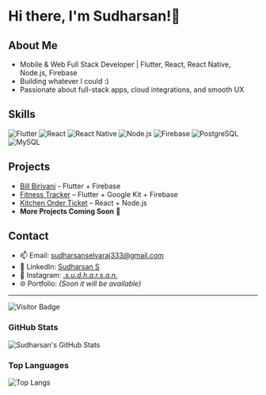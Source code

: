 # Hi there, I'm Sudharsan!👋

## About Me
- Mobile & Web Full Stack Developer | Flutter, React, React Native, Node.js, Firebase 
- Building whatever I could :)  
- Passionate about full-stack apps, cloud integrations, and smooth UX  

## Skills
![Flutter](https://img.shields.io/badge/Flutter-02569B?style=for-the-badge&logo=flutter&logoColor=white)
![React](https://img.shields.io/badge/React-61DAFB?style=for-the-badge&logo=react&logoColor=black)
![React Native](https://img.shields.io/badge/React%20Native-61DAFB?style=for-the-badge&logo=react&logoColor=white)
![Node.js](https://img.shields.io/badge/Node.js-339933?style=for-the-badge&logo=node.js&logoColor=white)
![Firebase](https://img.shields.io/badge/Firebase-FFCA28?style=for-the-badge&logo=firebase&logoColor=black)
![PostgreSQL](https://img.shields.io/badge/PostgreSQL-336791?style=for-the-badge&logo=postgresql&logoColor=white)
![MySQL](https://img.shields.io/badge/MySQL-4479A1?style=for-the-badge&logo=mysql&logoColor=white)

## Projects
- [Bill Biriyani](https://github.com/vold333/Bill-Biriyani.git) - Flutter + Firebase
- [Fitness Tracker](https://github.com/vold333/flutter-fitness-app.git) – Flutter + Google Kit + Firebase  
- [Kitchen Order Ticket](https://github.com/vold333/kitchen-order-ticket.git) – React + Node.js  
- **More Projects Coming Soon** 🚀

## Contact
- 📫 Email: sudharsanselvaraj333@gmail.com  
- 🔗 LinkedIn: [Sudharsan S](https://www.linkedin.com/in/sudharsan-s3)
- 📱 Instagram: [_.s.u.d.h.a.r.s.a.n._](https://www.instagram.com/_.s.u.d.h.a.r.s.a.n._?igsh=MWwxbDhkMW5jNGpobw==)
- 🌐 Portfolio: *(Soon it will be available)*  

---

![Visitor Badge](https://visitor-badge.laobi.icu/badge?page_id=vold333.vold333)

### GitHub Stats
![Sudharsan's GitHub Stats](https://github-readme-stats.vercel.app/api?username=vold333&show_icons=true&theme=radical)

### Top Languages
![Top Langs](https://github-readme-stats.vercel.app/api/top-langs/?username=vold333&layout=compact&theme=radical)
